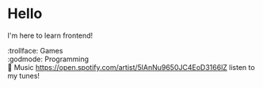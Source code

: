 # Hello

I'm here to learn frontend!

:trollface: Games
<br>
:godmode: Programming
<br>
🎸 Music
https://open.spotify.com/artist/5lAnNu9650JC4EoD3166lZ listen to my tunes!

